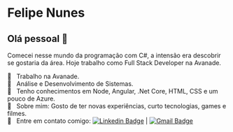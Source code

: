 # Felipe Nunes

## Olá pessoal 👋
Comecei nesse mundo da programação com C#, a intensão era descobrir se gostaria da área. Hoje trabalho como Full Stack Developer na Avanade.

 :office:  &nbsp; Trabalho na Avanade.
 <br/> :school: &nbsp; Análise e Desenvolvimento de Sistemas.
 <br/> :book: &nbsp; Tenho conhecimentos em Node, Angular, .Net Core, HTML, CSS e um pouco de Azure.
 <br/> 💬  &nbsp; Sobre mim: Gosto de ter novas experiências, curto tecnologias, games e filmes.
 <br/> :email: &nbsp; Entre em contato comigo: [![Linkedin Badge](https://img.shields.io/badge/-FelipeNunes-blue?style=flat-square&logo=Linkedin&logoColor=white&link=https://www.linkedin.com/in/felipenno/)](https://www.linkedin.com/in/felipenno/) 
| 
[![Gmail Badge](https://img.shields.io/badge/-felipenno14@gmail.com-c14438?style=flat-square&logo=Gmail&logoColor=white&link=mailto:felipenno14@gmail.com)](mailto:felipenno14@gmail.com)
